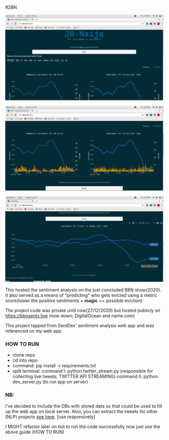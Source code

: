 #2BN


![ss1](https://github.com/iameo/B2N/blob/master/assets/ss/b2n_1.JPG)

![ss2](https://github.com/iameo/B2N/blob/master/assets/ss/b2n_2.jpg)

![ss3](https://github.com/iameo/B2N/blob/master/assets/ss/b2n_3.jpg)



This hosted the sentiment analysis on the just concluded BBN show(2020). It also served as a means of "predicting" who gets evicted using a metric score(lower the positive sentiments + **magic** == possible eviction)


The project code was private until now(27/12/2020) but hosted publicly on https://bbnsents.live (now down; DigitalOcean and name.com)



This project tapped from SentDex' sentiment analysis web app and was referenced on my web app.


### HOW TO RUN

- clone repo
- cd into repo
- command: pip install -r requirements.txt
- split terminal.
  command I: python twitter_stream.py (responsible for collecting live tweets; TWITTER API STREAMING)
  command II: python dev_server.py (to run app on server)



### NB:
I've decided to include the DBs with stored data so that could be used to fill up the web app on local server. Also, you can extract the tweets for other (NLP) projects [see here](https://github.com/iameo/BBN_data). [use responsively]

I MIGHT refactor later on but to run the code successfully now just use the above guide (HOW TO RUN)
